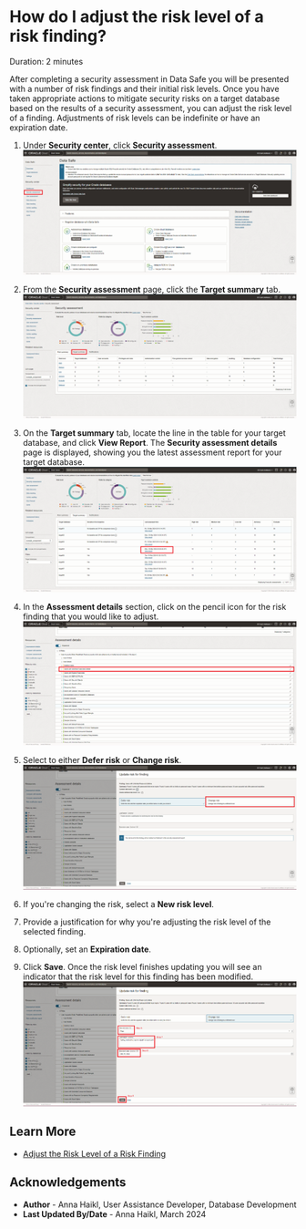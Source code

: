 # How do I adjust the risk level of a risk finding?

Duration: 2 minutes

After completing a security assessment in Data Safe you will be presented with a number of risk findings and their initial risk levels. Once you have taken appropriate actions to mitigate security risks on a target database based on the results of a security assessment, you can adjust the risk level of a finding. Adjustments of risk levels can be indefinite or have an expiration date.

1. Under **Security center**, click **Security assessment**.
![Click Security assessment](images/DS_main.png)

2. From the **Security assessment** page, click the **Target summary** tab.
![Click target summary](images/SA_dash-risk.png)

3. On the **Target summary** tab, locate the line in the table for your target database, and click **View Report**.
    The **Security assessment details** page is displayed, showing you the latest assessment report for your target database.
![View report](images/risk_step3.png)

4. In the **Assessment details** section, click on the pencil icon for the risk finding that you would like to adjust.
![Select risk level](images/risk_step4.png)

5. Select to either **Defer risk** or **Change risk**.
![Change risk](images/risk_step5.png)

6. If you're changing the risk, select a **New risk level**.

7. Provide a justification for why you're adjusting the risk level of the selected finding.

8. Optionally, set an **Expiration date**.

9. Click **Save**.
    Once the risk level finishes updating you will see an indicator that the risk level for this finding has been modified.
![Defer risk workflow](images/Risk_Step8.png)

## Learn More

* [Adjust the Risk Level of a Risk Finding](https://www.oracle.com/pls/topic/lookup?ctx=en/cloud/paas/data-safe&id=UDSCS-GUID-E5B36558-B3EE-4335-B0D9-E9EBBC785E51)

## Acknowledgements

* **Author** - Anna Haikl, User Assistance Developer, Database Development
* **Last Updated By/Date** - Anna Haikl,  March 2024
